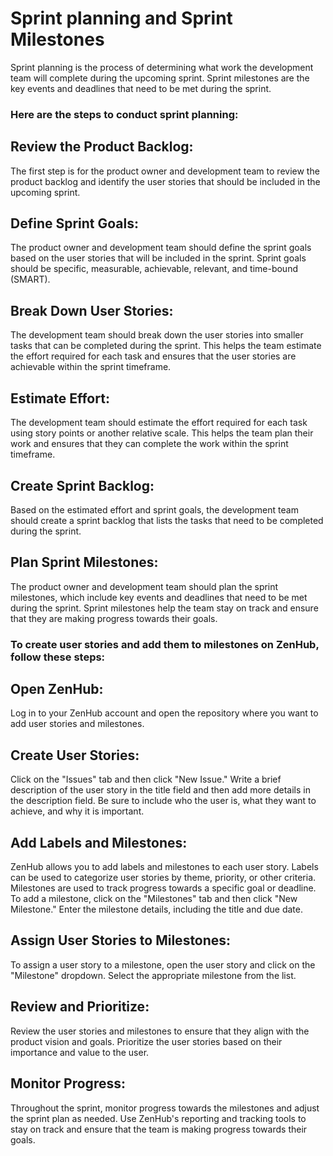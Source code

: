 # Sprint planning and Sprint Milestones
Sprint planning is the process of determining what work the development team will complete during the upcoming sprint. Sprint milestones are the key events and deadlines that need to be met during the sprint.

### Here are the steps to conduct sprint planning:

## Review the Product Backlog: 
The first step is for the product owner and development team to review the product backlog and identify the user stories that should be included in the upcoming sprint.

## Define Sprint Goals: 
The product owner and development team should define the sprint goals based on the user stories that will be included in the sprint. Sprint goals should be specific, measurable, achievable, relevant, and time-bound (SMART).

## Break Down User Stories: 
The development team should break down the user stories into smaller tasks that can be completed during the sprint. This helps the team estimate the effort required for each task and ensures that the user stories are achievable within the sprint timeframe.

## Estimate Effort:
 The development team should estimate the effort required for each task using story points or another relative scale. This helps the team plan their work and ensures that they can complete the work within the sprint timeframe.

## Create Sprint Backlog:
 Based on the estimated effort and sprint goals, the development team should create a sprint backlog that lists the tasks that need to be completed during the sprint.

## Plan Sprint Milestones: 
The product owner and development team should plan the sprint milestones, which include key events and deadlines that need to be met during the sprint. Sprint milestones help the team stay on track and ensure that they are making progress towards their goals.

### To create user stories and add them to milestones on ZenHub, follow these steps:

## Open ZenHub: 
Log in to your ZenHub account and open the repository where you want to add user stories and milestones.

## Create User Stories: 
Click on the "Issues" tab and then click "New Issue." Write a brief description of the user story in the title field and then add more details in the description field. Be sure to include who the user is, what they want to achieve, and why it is important.

## Add Labels and Milestones:
 ZenHub allows you to add labels and milestones to each user story. Labels can be used to categorize user stories by theme, priority, or other criteria. Milestones are used to track progress towards a specific goal or deadline. To add a milestone, click on the "Milestones" tab and then click "New Milestone." Enter the milestone details, including the title and due date.

## Assign User Stories to Milestones:
 To assign a user story to a milestone, open the user story and click on the "Milestone" dropdown. Select the appropriate milestone from the list.

## Review and Prioritize: 
Review the user stories and milestones to ensure that they align with the product vision and goals. Prioritize the user stories based on their importance and value to the user.

## Monitor Progress: 
Throughout the sprint, monitor progress towards the milestones and adjust the sprint plan as needed. Use ZenHub's reporting and tracking tools to stay on track and ensure that the team is making progress towards their goals.
